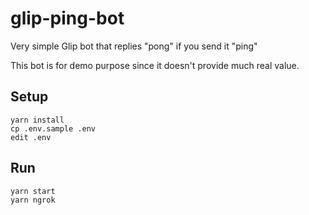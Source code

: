 # glip-ping-bot

Very simple Glip bot that replies "pong" if you send it "ping"

This bot is for demo purpose since it doesn't provide much real value.


## Setup

```
yarn install
cp .env.sample .env
edit .env
```


## Run

```
yarn start
yarn ngrok
```
